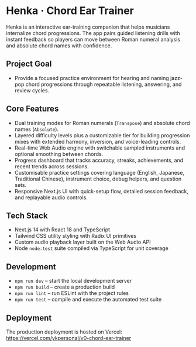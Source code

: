 # Henka · Chord Ear Trainer

Henka is an interactive ear-training companion that helps musicians internalize chord progressions. The app pairs guided listening drills with instant feedback so players can move between Roman numeral analysis and absolute chord names with confidence.

## Project Goal
- Provide a focused practice environment for hearing and naming jazz-pop chord progressions through repeatable listening, answering, and review cycles.

## Core Features
- Dual training modes for Roman numerals (`Transpose`) and absolute chord names (`Absolute`).
- Layered difficulty levels plus a customizable tier for building progression mixes with extended harmony, inversion, and voice-leading controls.
- Real-time Web Audio engine with switchable sampled instruments and optional smoothing between chords.
- Progress dashboard that tracks accuracy, streaks, achievements, and recent trends across sessions.
- Customisable practice settings covering language (English, Japanese, Traditional Chinese), instrument choice, debug helpers, and question sets.
- Responsive Next.js UI with quick-setup flow, detailed session feedback, and replayable audio controls.

## Tech Stack
- Next.js 14 with React 18 and TypeScript
- Tailwind CSS utility styling with Radix UI primitives
- Custom audio playback layer built on the Web Audio API
- Node `node:test` suite compiled via TypeScript for unit coverage

## Development
- `npm run dev` – start the local development server
- `npm run build` – create a production build
- `npm run lint` – run ESLint with the project rules
- `npm run test` – compile and execute the automated test suite

## Deployment
The production deployment is hosted on Vercel: https://vercel.com/ykpersonal/v0-chord-ear-trainer
